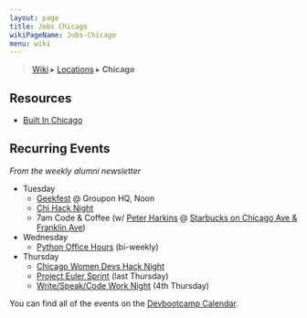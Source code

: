 ```yaml
---
layout: page
title: Jobs Chicago
wikiPageName: Jobs-Chicago
menu: wiki
---
```


> [Wiki](Home) ▸ [Locations](Jobs-Locations) ▸ **Chicago**

## Resources

* [Built In Chicago](http://www.builtinchicago.org/jobs)

## Recurring Events

*From the weekly alumni newsletter*

- Tuesday
  - [Geekfest](http://www.meetup.com/Geekfest/) @ Groupon HQ, Noon
  - [Chi Hack Night](http://chihacknight.org/)
  - 7am Code & Coffee (w/ [Peter Harkins](https://twitter.com/pushcx) @ [Starbucks on Chicago Ave & Franklin Ave](http://www.starbucks.com/store/15839/us/chicago-franklin/750-north-franklin-street-chicago-il-606546263))
- Wednesday
  - [Python Office Hours](http://www.meetup.com/ChicagoPythonistas/events/226903950/) (bi-weekly)
- Thursday
  - [Chicago Women Devs Hack Night](http://www.meetup.com/WomanDevelopers/)
  - [Project Euler Sprint](http://www.meetup.com/Project-Euler-Sprint/) (last Thursday)
  - [Write/Speak/Code Work Night](http://www.meetup.com/WriteSpeakCode-Chicago/) (4th Thursday)

You can find all of the events on the [Devbootcamp Calendar](https://calendar.google.com/calendar/embed?src=devbootcamp.com_3t7sqtcfo3uol2gj0o60r36r7g@group.calendar.google.com&ctz=America/Chicago).
